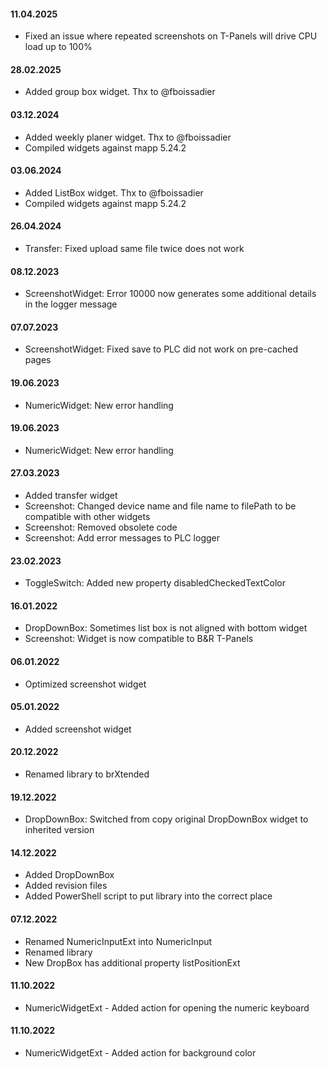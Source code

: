#### 11.04.2025
- Fixed an issue where repeated screenshots on T-Panels will drive CPU load up to 100%

#### 28.02.2025
- Added group box widget. Thx to @fboissadier

#### 03.12.2024
- Added weekly planer widget. Thx to @fboissadier
- Compiled widgets against mapp 5.24.2

#### 03.06.2024
- Added ListBox widget. Thx to @fboissadier
- Compiled widgets against mapp 5.24.2

#### 26.04.2024
- Transfer: Fixed upload same file twice does not work

#### 08.12.2023
- ScreenshotWidget: Error 10000 now generates some additional details in the logger message

#### 07.07.2023
- ScreenshotWidget: Fixed save to PLC did not work on pre-cached pages

#### 19.06.2023
- NumericWidget: New error handling

#### 19.06.2023
- NumericWidget: New error handling

#### 27.03.2023
- Added transfer widget
- Screenshot: Changed device name and file name to filePath to be compatible with other widgets 
- Screenshot: Removed obsolete code 
- Screenshot: Add error messages to PLC logger 

#### 23.02.2023
- ToggleSwitch: Added new property disabledCheckedTextColor

#### 16.01.2022
- DropDownBox: Sometimes list box is not aligned with bottom widget
- Screenshot: Widget is now compatible to B&R T-Panels

#### 06.01.2022
- Optimized screenshot widget

#### 05.01.2022
- Added screenshot widget

#### 20.12.2022
- Renamed library to brXtended

#### 19.12.2022
- DropDownBox: Switched from copy original DropDownBox widget to inherited version

#### 14.12.2022
- Added DropDownBox
- Added revision files
- Added PowerShell script to put library into the correct place

#### 07.12.2022
- Renamed NumericInputExt into NumericInput
- Renamed library
- New DropBox has additional property listPositionExt

#### 11.10.2022
- NumericWidgetExt - Added action for opening the numeric keyboard

#### 11.10.2022
- NumericWidgetExt - Added action for background color

